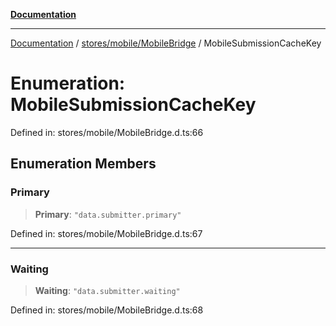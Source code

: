 [**Documentation**](../../../../index.md)

***

[Documentation](../../../../index.md) / [stores/mobile/MobileBridge](../index.md) / MobileSubmissionCacheKey

# Enumeration: MobileSubmissionCacheKey

Defined in: stores/mobile/MobileBridge.d.ts:66

## Enumeration Members

### Primary

> **Primary**: `"data.submitter.primary"`

Defined in: stores/mobile/MobileBridge.d.ts:67

***

### Waiting

> **Waiting**: `"data.submitter.waiting"`

Defined in: stores/mobile/MobileBridge.d.ts:68

